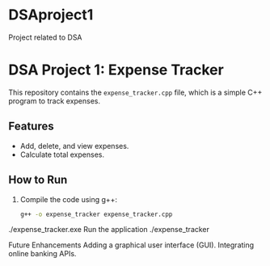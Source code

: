 # DSAproject1
Project related to DSA
# DSA Project 1: Expense Tracker

This repository contains the `expense_tracker.cpp` file, which is a simple C++ program to track expenses.

## Features
- Add, delete, and view expenses.
- Calculate total expenses.

## How to Run
1. Compile the code using g++:
   ```bash
   g++ -o expense_tracker expense_tracker.cpp
./expense_tracker.exe
Run the application
./expense_tracker

Future Enhancements
Adding a graphical user interface (GUI).
Integrating online banking APIs.


